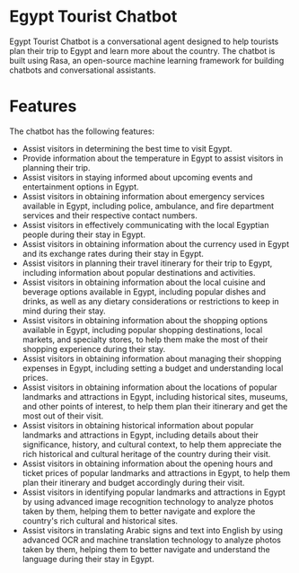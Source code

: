 # Egypt Tourist Chatbot

Egypt Tourist Chatbot is a conversational agent designed to help tourists plan their trip to Egypt and learn more about the country. The chatbot is built using Rasa, an open-source machine learning framework for building chatbots and conversational assistants.

# Features
The chatbot has the following features:

* Assist visitors in determining the best time to visit Egypt.
* Provide information about the temperature in Egypt to assist visitors in planning their trip.
* Assist visitors in staying informed about upcoming events and entertainment options in Egypt.
* Assist visitors in obtaining information about emergency services available in Egypt, including police, ambulance, and fire department services and their respective contact numbers.
* Assist visitors in effectively communicating with the local Egyptian people during their stay in Egypt.
* Assist visitors in obtaining information about the currency used in Egypt and its exchange rates during their stay in Egypt.
* Assist visitors in planning their travel itinerary for their trip to Egypt, including information about popular destinations and  activities.
* Assist visitors in obtaining information about the local cuisine and beverage options available in Egypt, including popular dishes and drinks, as well as any dietary considerations or restrictions to keep in mind during their stay.
* Assist visitors in obtaining information about the shopping options available in Egypt, including popular shopping destinations, local markets, and specialty stores, to help them make the most of their shopping experience during their stay.
* Assist visitors in obtaining information about managing their shopping expenses in Egypt, including setting a budget and understanding local prices.
* Assist visitors in obtaining information about the locations of popular landmarks and attractions in Egypt, including historical sites, museums, and other points of interest, to help them plan their itinerary and get the most out of their visit.
* Assist visitors in obtaining historical information about popular landmarks and attractions in Egypt, including details about their significance, history, and cultural context, to help them appreciate the rich historical and cultural heritage of the country during their visit.
* Assist visitors in obtaining information about the opening hours and ticket prices of popular landmarks and attractions in Egypt, to help them plan their itinerary and budget accordingly during their visit.
* Assist visitors in identifying popular landmarks and attractions in Egypt by using advanced image recognition technology to analyze photos taken by them, helping them to better navigate and explore the country's rich cultural and historical sites.
* Assist visitors in translating Arabic signs and text into English by using advanced OCR and machine translation technology to analyze photos taken by them, helping them to better navigate and understand the language during their stay in Egypt.
